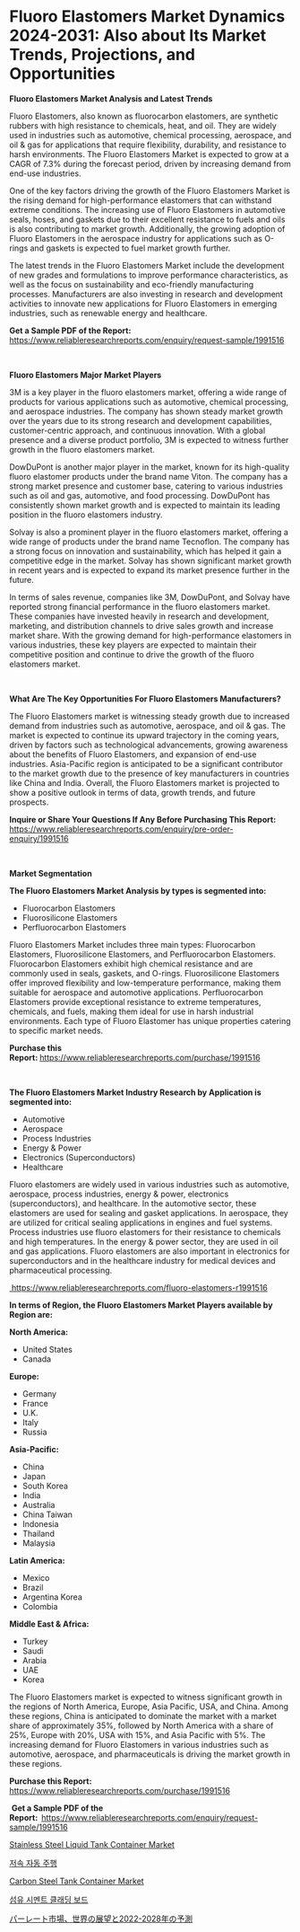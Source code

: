 <p><h1>Fluoro Elastomers Market Dynamics 2024-2031: Also about Its Market Trends, Projections, and Opportunities</h1></p><p><strong>Fluoro Elastomers Market Analysis and Latest Trends</strong></p>
<p><p>Fluoro Elastomers, also known as fluorocarbon elastomers, are synthetic rubbers with high resistance to chemicals, heat, and oil. They are widely used in industries such as automotive, chemical processing, aerospace, and oil & gas for applications that require flexibility, durability, and resistance to harsh environments. The Fluoro Elastomers Market is expected to grow at a CAGR of 7.3% during the forecast period, driven by increasing demand from end-use industries.</p><p>One of the key factors driving the growth of the Fluoro Elastomers Market is the rising demand for high-performance elastomers that can withstand extreme conditions. The increasing use of Fluoro Elastomers in automotive seals, hoses, and gaskets due to their excellent resistance to fuels and oils is also contributing to market growth. Additionally, the growing adoption of Fluoro Elastomers in the aerospace industry for applications such as O-rings and gaskets is expected to fuel market growth further.</p><p>The latest trends in the Fluoro Elastomers Market include the development of new grades and formulations to improve performance characteristics, as well as the focus on sustainability and eco-friendly manufacturing processes. Manufacturers are also investing in research and development activities to innovate new applications for Fluoro Elastomers in emerging industries, such as renewable energy and healthcare.</p></p>
<p><strong>Get a Sample PDF of the Report:&nbsp;</strong> <a href="https://www.reliableresearchreports.com/enquiry/request-sample/1991516">https://www.reliableresearchreports.com/enquiry/request-sample/1991516</a></p>
<p>&nbsp;</p>
<p><strong>Fluoro Elastomers Major Market Players</strong></p>
<p><p>3M is a key player in the fluoro elastomers market, offering a wide range of products for various applications such as automotive, chemical processing, and aerospace industries. The company has shown steady market growth over the years due to its strong research and development capabilities, customer-centric approach, and continuous innovation. With a global presence and a diverse product portfolio, 3M is expected to witness further growth in the fluoro elastomers market.</p><p>DowDuPont is another major player in the market, known for its high-quality fluoro elastomer products under the brand name Viton. The company has a strong market presence and customer base, catering to various industries such as oil and gas, automotive, and food processing. DowDuPont has consistently shown market growth and is expected to maintain its leading position in the fluoro elastomers industry.</p><p>Solvay is also a prominent player in the fluoro elastomers market, offering a wide range of products under the brand name Tecnoflon. The company has a strong focus on innovation and sustainability, which has helped it gain a competitive edge in the market. Solvay has shown significant market growth in recent years and is expected to expand its market presence further in the future.</p><p>In terms of sales revenue, companies like 3M, DowDuPont, and Solvay have reported strong financial performance in the fluoro elastomers market. These companies have invested heavily in research and development, marketing, and distribution channels to drive sales growth and increase market share. With the growing demand for high-performance elastomers in various industries, these key players are expected to maintain their competitive position and continue to drive the growth of the fluoro elastomers market.</p></p>
<p>&nbsp;</p>
<p><strong>What Are The Key Opportunities For Fluoro Elastomers Manufacturers?</strong></p>
<p><p>The Fluoro Elastomers market is witnessing steady growth due to increased demand from industries such as automotive, aerospace, and oil & gas. The market is expected to continue its upward trajectory in the coming years, driven by factors such as technological advancements, growing awareness about the benefits of Fluoro Elastomers, and expansion of end-use industries. Asia-Pacific region is anticipated to be a significant contributor to the market growth due to the presence of key manufacturers in countries like China and India. Overall, the Fluoro Elastomers market is projected to show a positive outlook in terms of data, growth trends, and future prospects.</p></p>
<p><strong>Inquire or Share Your Questions If Any Before Purchasing This Report:</strong> <a href="https://www.reliableresearchreports.com/enquiry/pre-order-enquiry/1991516">https://www.reliableresearchreports.com/enquiry/pre-order-enquiry/1991516</a></p>
<p>&nbsp;</p>
<p><strong>Market Segmentation</strong></p>
<p><strong>The Fluoro Elastomers Market Analysis by types is segmented into:</strong></p>
<p><ul><li>Fluorocarbon Elastomers</li><li>Fluorosilicone Elastomers</li><li>Perfluorocarbon Elastomers</li></ul></p>
<p><p>Fluoro Elastomers Market includes three main types: Fluorocarbon Elastomers, Fluorosilicone Elastomers, and Perfluorocarbon Elastomers. Fluorocarbon Elastomers exhibit high chemical resistance and are commonly used in seals, gaskets, and O-rings. Fluorosilicone Elastomers offer improved flexibility and low-temperature performance, making them suitable for aerospace and automotive applications. Perfluorocarbon Elastomers provide exceptional resistance to extreme temperatures, chemicals, and fuels, making them ideal for use in harsh industrial environments. Each type of Fluoro Elastomer has unique properties catering to specific market needs.</p></p>
<p><strong>Purchase this Report:&nbsp;</strong><a href="https://www.reliableresearchreports.com/purchase/1991516">https://www.reliableresearchreports.com/purchase/1991516</a></p>
<p>&nbsp;</p>
<p><strong>The Fluoro Elastomers Market Industry Research by Application is segmented into:</strong></p>
<p><ul><li>Automotive</li><li>Aerospace</li><li>Process Industries</li><li>Energy & Power</li><li>Electronics (Superconductors)</li><li>Healthcare</li></ul></p>
<p><p>Fluoro elastomers are widely used in various industries such as automotive, aerospace, process industries, energy & power, electronics (superconductors), and healthcare. In the automotive sector, these elastomers are used for sealing and gasket applications. In aerospace, they are utilized for critical sealing applications in engines and fuel systems. Process industries use fluoro elastomers for their resistance to chemicals and high temperatures. In the energy & power sector, they are used in oil and gas applications. Fluoro elastomers are also important in electronics for superconductors and in the healthcare industry for medical devices and pharmaceutical processing.</p></p>
<p><a href="https://www.reliableresearchreports.com/fluoro-elastomers-r1991516">&nbsp;https://www.reliableresearchreports.com/fluoro-elastomers-r1991516</a></p>
<p><strong>In terms of Region, the Fluoro Elastomers Market Players available by Region are:</strong></p>
<p>
    <p> <strong> North America: </strong>
        <ul>
            <li>United States</li>
            <li>Canada</li>
        </ul>
        </p> 
    <p> <strong> Europe: </strong>
        <ul>
            <li>Germany</li>
            <li>France</li>
            <li>U.K.</li>
            <li>Italy</li>
            <li>Russia</li>
        </ul>
        </p> 
    <p> <strong> Asia-Pacific: </strong>
        <ul>
            <li>China</li>
            <li>Japan</li>
            <li>South Korea</li>
            <li>India</li>
            <li>Australia</li>
            <li>China Taiwan</li>
            <li>Indonesia</li>
            <li>Thailand</li>
            <li>Malaysia</li>
        </ul>
        </p> 
    <p> <strong> Latin America: </strong>
        <ul>
            <li>Mexico</li>
            <li>Brazil</li>
            <li>Argentina Korea</li>
            <li>Colombia</li>
        </ul>
        </p> 
    <p> <strong> Middle East & Africa: </strong>
        <ul>
            <li>Turkey</li>
            <li>Saudi</li>
            <li>Arabia</li>
            <li>UAE</li>
            <li>Korea</li>
        </ul>
    </p>
    </p>
<p><p>The Fluoro Elastomers market is expected to witness significant growth in the regions of North America, Europe, Asia Pacific, USA, and China. Among these regions, China is anticipated to dominate the market with a market share of approximately 35%, followed by North America with a share of 25%, Europe with 20%, USA with 15%, and Asia Pacific with 5%. The increasing demand for Fluoro Elastomers in various industries such as automotive, aerospace, and pharmaceuticals is driving the market growth in these regions.</p></p>
<p><strong>Purchase this Report: </strong><a href="https://www.reliableresearchreports.com/purchase/1991516">https://www.reliableresearchreports.com/purchase/1991516</a></p>
<p>&nbsp;<strong>Get a Sample PDF of the Report:&nbsp;&nbsp;</strong><a href="https://www.reliableresearchreports.com/enquiry/request-sample/1991516">https://www.reliableresearchreports.com/enquiry/request-sample/1991516</a></p>
<p><strong></strong></p>
<p><p><a href="https://github.com/ernidarwin455/Market-Research-Report-List-1/blob/main/stainless-steel-liquid-tank-container-market.md">Stainless Steel Liquid Tank Container Market</a></p><p><a href="https://github.com/lzuwsfreyoq70/Market-Research-Report-List-2/blob/main/8719540118213.md">저속 자동 주행</a></p><p><a href="https://github.com/madrenesphilippe/Market-Research-Report-List-1/blob/main/carbon-steel-tank-container-market.md">Carbon Steel Tank Container Market</a></p><p><a href="https://github.com/TrevorKruvalis5678/Market-Research-Report-List-2/blob/main/7370521118214.md">섬유 시멘트 클래딩 보드</a></p><p><a href="https://github.com/CarlieShields/Market-Research-Report-List-1/blob/main/9586295130242.md">パーレート市場、世界の展望と2022-2028年の予測</a></p></p>